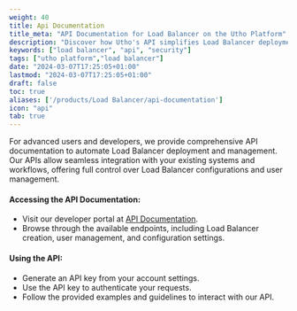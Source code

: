 ```yaml
---
weight: 40
title: Api Documentation
title_meta: "API Documentation for Load Balancer on the Utho Platform"
description: "Discover how Utho's API simplifies Load Balancer deployment and management, allowing you to integrate seamlessly with your cloud infrastructure."
keywords: ["load balancer", "api", "security"]
tags: ["utho platform","load balancer"]
date: "2024-03-07T17:25:05+01:00"
lastmod: "2024-03-07T17:25:05+01:00"
draft: false
toc: true
aliases: ['/products/Load Balancer/api-documentation']
icon: "api"
tab: true
---
```

For advanced users and developers, we provide comprehensive API documentation to automate Load Balancer deployment and management. Our APIs allow seamless integration with your existing systems and workflows, offering full control over Load Balancer configurations and user management.

#### Accessing the API Documentation:

* Visit our developer portal at [API Documentation](https://utho.com/api-docs/?utm_source=docs#api-loadbalancer).
* Browse through the available endpoints, including Load Balancer creation, user management, and configuration settings.

#### Using the API:

* Generate an API key from your account settings.
* Use the API key to authenticate your requests.
* Follow the provided examples and guidelines to interact with our API.
